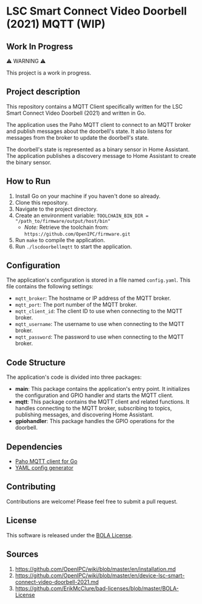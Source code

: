 # LSC Smart Connect Video Doorbell (2021) MQTT (WIP)

## Work In Progress

⚠️ WARNING ⚠️

This project is a work in progress.

## Project description

This repository contains a MQTT Client specifically written for the LSC Smart Connect Video Doorbell (2021) and written in Go.

The application uses the Paho MQTT client to connect to an MQTT broker and publish messages about the doorbell's state. It also listens for messages from the broker to update the doorbell's state.

The doorbell's state is represented as a binary sensor in Home Assistant. The application publishes a discovery message to Home Assistant to create the binary sensor.

## How to Run

1. Install Go on your machine if you haven't done so already.
2. Clone this repository.
3. Navigate to the project directory.
4. Create an environment variable: `TOOLCHAIN_BIN_DIR = "/path_to/firmware/output/host/bin"`
    * *Note:* Retrieve the toolchain from: `https://github.com/OpenIPC/firmware.git`
5. Run `make` to compile the application.
6. Run `./lscdoorbellmqtt` to start the application.

## Configuration

The application's configuration is stored in a file named `config.yaml`. This file contains the following settings:

- `mqtt_broker`: The hostname or IP address of the MQTT broker.
- `mqtt_port`: The port number of the MQTT broker.
- `mqtt_client_id`: The client ID to use when connecting to the MQTT broker.
- `mqtt_username`: The username to use when connecting to the MQTT broker.
- `mqtt_password`: The password to use when connecting to the MQTT broker.

## Code Structure

The application's code is divided into three packages:

- **main**: This package contains the application's entry point. It initializes the configuration and GPIO handler and starts the MQTT client.
- **mqtt**: This package contains the MQTT client and related functions. It handles connecting to the MQTT broker, subscribing to topics, publishing messages, and discovering Home Assistant.
- **gpiohandler**: This package handles the GPIO operations for the doorbell.

## Dependencies

- [Paho MQTT client for Go](https://github.com/eclipse/paho.mqtt.golang)
- [YAML config generator](https://github.com/spf13/viper)

## Contributing

Contributions are welcome! Please feel free to submit a pull request.

## License

This software is released under the [BOLA License](LICENSE).

## Sources

1. https://github.com/OpenIPC/wiki/blob/master/en/installation.md
2. https://github.com/OpenIPC/wiki/blob/master/en/device-lsc-smart-connect-video-doorbell-2021.md
3. https://github.com/ErikMcClure/bad-licenses/blob/master/BOLA-License
